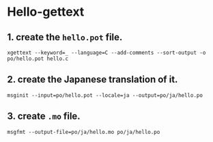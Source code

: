 # Hello-gettext

## 1. create the `hello.pot` file.

``` shell
xgettext --keyword=_ --language=C --add-comments --sort-output -o po/hello.pot hello.c
```
## 2. create the Japanese translation of it.

``` shell
msginit --input=po/hello.pot --locale=ja --output=po/ja/hello.po
```

## 3. create `.mo` file.

``` shell
msgfmt --output-file=po/ja/hello.mo po/ja/hello.po
```


